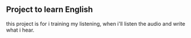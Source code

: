 ## Project to learn English

this project is for i training my listening, when i'll listen the audio and write what i hear.